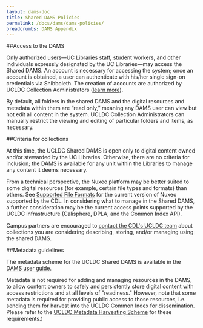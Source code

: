 ```yaml
---
layout: dams-doc
title: Shared DAMS Policies
permalink: /docs/dams/dams-policies/
breadcrumbs: DAMS Appendix
---
```


##Access to the DAMS

Only authorized users—UC Libraries staff, student workers, and other individuals expressly designated by the UC Libraries—may access the Shared DAMS. An account is necessary for accessing the system; once an account is obtained, a user can authenticate with his/her single sign-on credentials via Shibboleth. The creation of accounts are authorized by UCLDC Collection Administrators ([learn more](../create-account)).

By default, all folders in the shared DAMS and the digital resources and metadata within them are “read only,” meaning any DAMS user can view but not edit all content in the system. UCLDC Collection Administrators can manually restrict the viewing and editing of particular folders and items, as necessary.

##Criteria for collections

At this time, the UCLDC Shared DAMS is open only to digital content owned and/or stewarded by the UC Libraries. Otherwise, there are no criteria for inclusion; the DAMS is available for any unit within the Libraries to manage any content it deems necessary.

From a technical perspective, the Nuxeo platform may be better suited to some digital resources (for example, certain file types and formats) than others. See [Supported File Formats](http://doc.nuxeo.com/display/NXDOC/Supported+File+Formats) for the current version of Nuxeo supported by the CDL. In considering what to manage in the Shared DAMS, a further consideration may be the current access points supported by the UCLDC infrastructure (Calisphere, DPLA, and the Common Index API).

Campus partners are encouraged to [contact the CDL's UCLDC team](ucldc@ucop.edu) about collections you are considering describing, storing, and/or managing using the shared DAMS.

##Metadata guidelines

The metadata scheme for the UCLDC Shared DAMS is available in the [DAMS user guide](../dams/metadata-model/).

Metadata is not required for adding and managing resources in the DAMS, to allow content owners to safely and persistently store digital content with access restrictions and at all levels of "readiness." However, note that some metadata is required for providing public access to those resources, i.e. sending them for harvest into the UCLDC Common Index for dissemination. Please refer to the [UCLDC Metadata Harvesting Scheme](http://ucldc.github.io/ucldc-docs/docs/registry/metadata-harvest/) for these requirements.)
